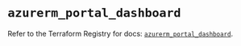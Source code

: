 # `azurerm_portal_dashboard`

Refer to the Terraform Registry for docs: [`azurerm_portal_dashboard`](https://registry.terraform.io/providers/hashicorp/azurerm/4.40.0/docs/resources/portal_dashboard).

